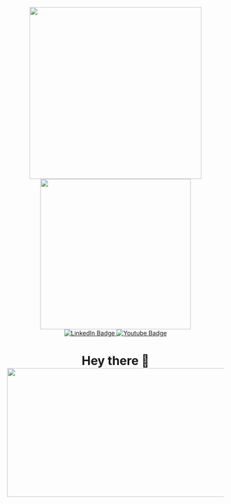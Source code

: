 <div id="header" align="center">
  <img src="https://media.giphy.com/media/v1.Y2lkPTc5MGI3NjExMmJhYmJlNjE1NjYwMTNlYmY2N2M4MzE1NTI5YWE1YWIxNjMxN2MxNSZlcD12MV9pbnRlcm5hbF9naWZzX2dpZklkJmN0PXM/LjVeCmi9TdZMB1KDLz/giphy.gif" width="400"/>
</div>
<div id="images" align="center">
  <img src="https://vitaliyyurakh.github.io/img/home.png" width="350px" height="350px"/>
</div>
<div id="badges" align="center">
  <a href="https://www.linkedin.com/in/vitaliy-yurakh/">
    <img src="https://img.shields.io/badge/LinkedIn-blue?style=for-the-badge&logo=linkedin&logoColor=white" alt="LinkedIn Badge"/>
  </a>
  <a href="https://img.shields.io/badge/portfolio-black?style=for-the-badge&logoColor=white">
    <img src="https://img.shields.io/badge/portfolio-black?style=for-the-badge&logoColor=white" alt="Youtube Badge"/>
  </a>
</div>
<div align="center">
  <img src="https://komarev.com/ghpvc/?username=VitaliyYurakh&style=flat-square&color=blue" alt=""/>
</div>
<h1 align="center">
  Hey there 👋
  <img src="https://media.giphy.com/media/dWesBcTLavkZuG35MI/giphy.gif" width="600" height="300"/>
</h1>
